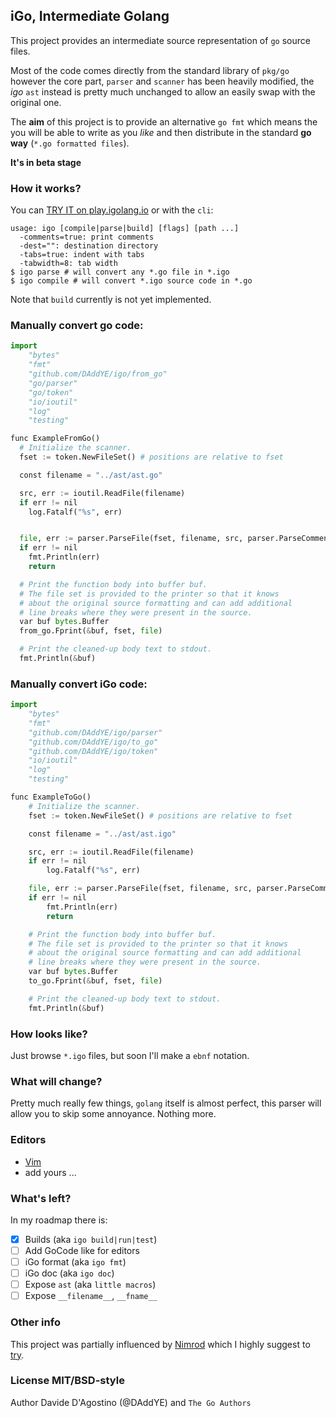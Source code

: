 ## iGo, Intermediate Golang

This project provides an intermediate source representation of `go` source files.

Most of the code comes directly from the standard library of `pkg/go` however the core part, `parser`
and `scanner` has been heavily modified, the *igo* `ast` instead is pretty much unchanged to allow
an easily swap with the original one.

The __aim__ of this project is to provide an alternative `go fmt` which means the you will be able
to write as you _like_ and then distribute in the standard __go way__ (`*.go formatted files`).

**It's in beta stage**

### How it works?

You can [TRY IT on play.igolang.io](http://play.igolang.io) or with the `cli`:

```
usage: igo [compile|parse|build] [flags] [path ...]
  -comments=true: print comments
  -dest="": destination directory
  -tabs=true: indent with tabs
  -tabwidth=8: tab width
$ igo parse # will convert any *.go file in *.igo
$ igo compile # will convert *.igo source code in *.go
```

Note that `build` currently is not yet implemented.

### Manually convert go code:

```python
import
	"bytes"
	"fmt"
	"github.com/DAddYE/igo/from_go"
	"go/parser"
	"go/token"
	"io/ioutil"
	"log"
	"testing"

func ExampleFromGo()
  # Initialize the scanner.
  fset := token.NewFileSet() # positions are relative to fset

  const filename = "../ast/ast.go"

  src, err := ioutil.ReadFile(filename)
  if err != nil
    log.Fatalf("%s", err)


  file, err := parser.ParseFile(fset, filename, src, parser.ParseComments)
  if err != nil
    fmt.Println(err)
    return

  # Print the function body into buffer buf.
  # The file set is provided to the printer so that it knows
  # about the original source formatting and can add additional
  # line breaks where they were present in the source.
  var buf bytes.Buffer
  from_go.Fprint(&buf, fset, file)

  # Print the cleaned-up body text to stdout.
  fmt.Println(&buf)
```

### Manually convert iGo code:

```python
import
	"bytes"
	"fmt"
	"github.com/DAddYE/igo/parser"
	"github.com/DAddYE/igo/to_go"
	"github.com/DAddYE/igo/token"
	"io/ioutil"
	"log"
	"testing"

func ExampleToGo()
	# Initialize the scanner.
	fset := token.NewFileSet() # positions are relative to fset

	const filename = "../ast/ast.igo"

	src, err := ioutil.ReadFile(filename)
	if err != nil
		log.Fatalf("%s", err)

	file, err := parser.ParseFile(fset, filename, src, parser.ParseComments)
	if err != nil
		fmt.Println(err)
		return

	# Print the function body into buffer buf.
	# The file set is provided to the printer so that it knows
	# about the original source formatting and can add additional
	# line breaks where they were present in the source.
	var buf bytes.Buffer
	to_go.Fprint(&buf, fset, file)

	# Print the cleaned-up body text to stdout.
	fmt.Println(&buf)
```

### How looks like?

Just browse `*.igo` files, but soon I'll make a `ebnf` notation.

### What will change?

Pretty much really few things, `golang` itself is almost perfect, this parser will allow you to skip
some annoyance. Nothing more.

### Editors

- [Vim](https://github.com/DAddYE/igo.vim)
- add yours ...

### What's left?

In my roadmap there is:

- [x] Builds (aka `igo build|run|test`)
- [ ] Add GoCode like for editors
- [ ] iGo format (aka `igo fmt`)
- [ ] iGo doc (aka `igo doc`)
- [ ] Expose `ast` (aka `little macros`)
- [ ] Expose `__filename__`, `__fname__`

### Other info

This project was partially influenced by [Nimrod](http://nimrod-lang.org) which I highly
suggest to [try](http://nimrod-lang.org).

### License MIT/BSD-style

Author Davide D'Agostino (@DAddYE) and `The Go Authors`
